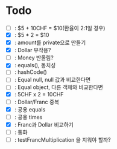 # Todo

- [ ] : $5 + 10CHF = $10(환율이 2:1일 경우)
- [x] : $5 * 2 = $10
- [x] : amount를 private으로 만들기
- [x] : Dollar 부작용?
- [ ] : Money 반올림?
- [x] : equals(), 동치성
- [ ] : hashCode()
- [ ] : Equal null, null 값과 비교한다면
- [ ] : Equal object, 다른 객체와 비교한다면
- [x] : 5CHF x 2 = 10CHF
- [ ] : Dollar/Franc 중복
- [x] : 공용 equals
- [ ] : 공용 times
- [x] : Franc과 Dollar 비교하기
- [ ] : 통화
- [ ] : testFrancMultiplication 을 지워야 할까?
